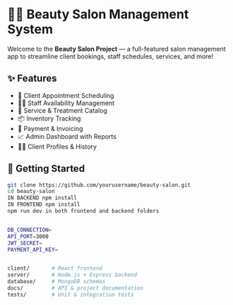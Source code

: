# 💇‍♀️ Beauty Salon Management System

Welcome to the **Beauty Salon Project** — a full-featured salon management app to streamline client bookings, staff schedules, services, and more!

## ✨ Features

- 📅 Client Appointment Scheduling  
- 👩‍🔧 Staff Availability Management  
- 💅 Service & Treatment Catalog  
- 📦 Inventory Tracking  
- 🧾 Payment & Invoicing  
- 📈 Admin Dashboard with Reports  
- 🧍‍♀️ Client Profiles & History  

## 🚀 Getting Started

```bash
git clone https://github.com/yourusername/beauty-salon.git
cd beauty-salon
IN BACKEND npm install
IN FRONTEND npm install
npm run dev in both frontend and backend folders


DB_CONNECTION=
API_PORT=3000
JWT_SECRET=
PAYMENT_API_KEY=


client/       # React frontend  
server/       # Node.js + Express backend  
database/     # MongoDB schemas  
docs/         # API & project documentation  
tests/        # Unit & integration tests  
